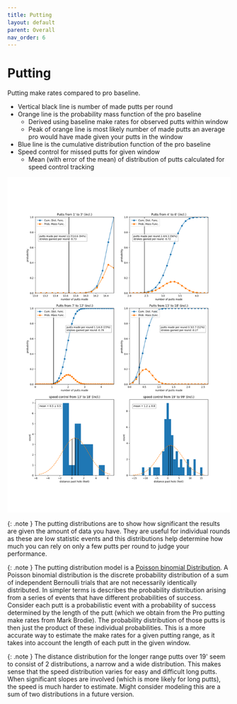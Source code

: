 ```yaml
---
title: Putting
layout: default
parent: Overall
nav_order: 6
---
```

# Putting
Putting make rates compared to pro baseline.
* Vertical black line is number of made putts per round
* Orange line is the probability mass function of the pro baseline
  * Derived using baseline make rates for observed putts within window
  * Peak of orange line is most likely number of made putts an average pro would have made given your putts in the window
* Blue line is the cumulative distribution function of the pro baseline
* Speed control for missed putts for given window
  * Mean (with error of the mean) of distribution of putts calculated for speed control tracking

![putting](../../assets/all/putting.png)

{: .note }
The putting distributions are to show how significant the results are given the amount of data you have.
They are useful for individual rounds as these are low statistic events and this distributions help determine how much you can rely on only a few putts per round to judge your performance.

{: .note }
The putting distribution model is a [Poisson binomial Distribution](https://en.wikipedia.org/wiki/Poisson_binomial_distribution). A Poisson binomial distribution is the discrete probability distribution of a sum of independent Bernoulli trials that are not necessarily identically distributed. In simpler terms is describes the probability distribution arising from a series of events that have different probabilities of success. Consider each putt is a probabilistic event with a probability of success determined by the length of the putt (which we obtain from the Pro putting make rates from Mark Brodie). The probability distribution of those putts is then just the product of these individual probabilities. This is a more accurate way to estimate the make rates for a given putting range, as it takes into account the length of each putt in the given window.

{: .note }
The distance distribution for the longer range putts over 19' seem to consist of 2 distributions, a narrow and a wide distribution. This makes sense that the speed distribution varies for easy and difficult long putts. When significant slopes are involved (which is more likely for long putts), the speed is much harder to estimate. Might consider modeling this are a sum of two distributions in a future version.
